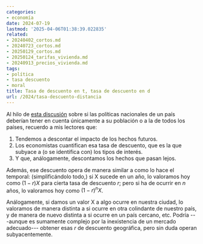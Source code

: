 ```yaml
---
categories:
- economía
date: 2024-07-19
lastmod: '2025-04-06T01:38:39.022835'
related:
- 20240402_cortos.md
- 20240723_cortos.md
- 20250129_cortos.md
- 20250124_tarifas_vivienda.md
- 20240913_precios_vivienda.md
tags:
- política
- tasa descuento
- moral
title: Tasa de descuento en t, tasa de descuento en d
url: /2024/tasa-descuento-distancia
---
```


Al hilo de
[esta discusión](https://marginalrevolution.com/marginalrevolution/2024/07/how-we-should-update-our-views-on-immigration.html)
sobre si las políticas nacionales de un país deberían tener en cuenta únicamente a su población o a la de todos los países, recuerdo a mis lectores que:

1. Tendemos a descontar el impacto de los hechos futuros.
2. Los economistas cuantifican esa tasa de descuento, que es la que subyace a (o se identifica con) los tipos de interés.
3. Y que, análogamente, descontamos los hechos que pasan lejos.

Además, ese descuento opera de manera similar a como lo hace el temporal: (simplificándolo todo,) si X sucede en un año, lo valoramos hoy como $(1-r)X$ para cierta tasa de descuento $r$; pero si ha de ocurrir en $n$ años, lo valoramos hoy como $(1-r)^nX$.

Análogamente, si damos un valor X a algo ocurre en nuestra ciudad, lo valoramos de manera distinta a si ocurre en otra colindante de nuestro país, y de manera de nuevo distinta a si ocurre en un país cercano, etc. Podría ---aunque es sumamente complejo por la inexistencia de un mercado adecuado--- obtener esas $r$ de descuento geográfica, pero sin duda operan subyacentemente.